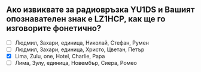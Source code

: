 ## Ако извиквате за радиовръзка YU1DS и Вашият опознавателен знак е LZ1HCP, как ще го изговорите фонетично?

<!-- Верният отговор е отбелязан с [X] -->

- [ ] Людмил, Захари, единица, Николай, Стефан, Румен
- [ ] Людмил, Захари, единица, Христо, Цветан, Петър
- [X] Lima, Zulu, one, Hotel, Charlie, Papa
- [ ] Лима, Зулу, единица, Новембър, Сиера, Ромео
